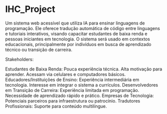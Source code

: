 # IHC_Project

Um sistema web acessível que utiliza IA para ensinar linguagens de programação. Ele oferece tradução automática de código entre linguagens e tutoriais interativos, visando capacitar estudantes de baixa renda e pessoas iniciantes em tecnologia. O sistema será usado em contextos educacionais, principalmente por indivíduos em busca de aprendizado técnico ou transição de carreira.

Stakeholders:

Estudantes de Baixa Renda:
Pouca experiência técnica.
Alta motivação para aprender.
Acessam via celulares e computadores básicos.
Educadores/Instituições de Ensino:
Experiência intermediária em tecnologia.
Interesse em integrar o sistema a currículos.
Desenvolvedores em Transição de Carreira:
Experiência limitada em programação.
Necessidade de aprendizado rápido e prático.
Empresas de Tecnologia:
Potenciais parceiros para infraestrutura ou patrocínio.
Tradutores Profissionais:
Suporte para conteúdo multilíngue.
